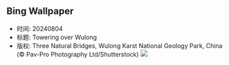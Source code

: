## Bing Wallpaper
- 时间: 20240804
- 标题: Towering over Wulong
- 版权: Three Natural Bridges, Wulong Karst National Geology Park, China (© Pav-Pro Photography Ltd/Shutterstock)
![](https://cn.bing.com/th?id=OHR.WulongKarst_EN-US6752358338_UHD.jpg&rf=LaDigue_UHD.jpg&pid=hp&w=3840&h=2160&rs=1&c=4)
